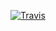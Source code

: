 [![Travis](https://img.shields.io/travis/Sarrll/Nirvana.svg?maxAge=3600&label=travis)](https://travis-ci.org/Sarrll/Nirvana)